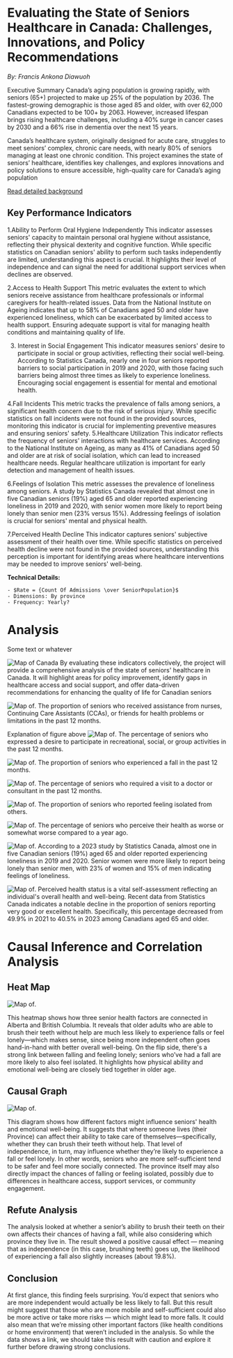 # Evaluating the State of Seniors Healthcare in Canada: Challenges, Innovations, and Policy Recommendations

*By: Francis Ankona Diawuoh*

Executive Summary
Canada’s aging population is growing rapidly, with seniors (65+) projected to make up 25% of the population by 2036. The fastest-growing demographic is those aged 85 and older, with over 62,000 Canadians expected to be 100+ by 2063. However, increased lifespan brings rising healthcare challenges, including a 40% surge in cancer cases by 2030 and a 66% rise in dementia over the next 15 years.

Canada’s healthcare system, originally designed for acute care, struggles to meet seniors’ complex, chronic care needs, with nearly 80% of seniors managing at least one chronic condition. This project examines the state of seniors’ healthcare, identifies key challenges, and explores innovations and policy solutions to ensure accessible, high-quality care for Canada’s aging population

[Read detailed background](Background.md)

## Key Performance Indicators
1.Ability to Perform Oral Hygiene Independently
This indicator assesses seniors' capacity to maintain personal oral hygiene without assistance, reflecting their physical dexterity and cognitive function. While specific statistics on Canadian seniors' ability to perform such tasks independently are limited, understanding this aspect is crucial. It highlights their level of independence and can signal the need for additional support services when declines are observed.

2.Access to Health Support
This metric evaluates the extent to which seniors receive assistance from healthcare professionals or informal caregivers for health-related issues. Data from the National Institute on Ageing indicates that up to 58% of Canadians aged 50 and older have experienced loneliness, which can be exacerbated by limited access to health support. Ensuring adequate support is vital for managing health conditions and maintaining quality of life.

3. Interest in Social Engagement
This indicator measures seniors' desire to participate in social or group activities, reflecting their social well-being. According to Statistics Canada, nearly one in four seniors reported barriers to social participation in 2019 and 2020, with those facing such barriers being almost three times as likely to experience loneliness. Encouraging social engagement is essential for mental and emotional health.

4.Fall Incidents
This metric tracks the prevalence of falls among seniors, a significant health concern due to the risk of serious injury. While specific statistics on fall incidents were not found in the provided sources, monitoring this indicator is crucial for implementing preventive measures and ensuring seniors' safety.
5.Healthcare Utilization
This indicator reflects the frequency of seniors' interactions with healthcare services. According to the National Institute on Ageing, as many as 41% of Canadians aged 50 and older are at risk of social isolation, which can lead to increased healthcare needs. Regular healthcare utilization is important for early detection and management of health issues.

6.Feelings of Isolation
This metric assesses the prevalence of loneliness among seniors. A study by Statistics Canada revealed that almost one in five Canadian seniors (19%) aged 65 and older reported experiencing loneliness in 2019 and 2020, with senior women more likely to report being lonely than senior men (23% versus 15%). Addressing feelings of isolation is crucial for seniors' mental and physical health.

7.Perceived Health Decline
This indicator captures seniors' subjective assessment of their health over time. While specific statistics on perceived health decline were not found in the provided sources, understanding this perception is important for identifying areas where healthcare interventions may be needed to improve seniors' well-being.


**Technical Details:**

    - $Rate = {Count Of Admissions \over SeniorPopulation}$ 
    - Dimensions: By province
    - Frequency: Yearly?

# Analysis

Some text or whatever

![Map of Canada](img/fig1.png)
By evaluating these indicators collectively, the project will provide a comprehensive analysis of the state of seniors' healthcare in Canada. It will highlight areas for policy improvement, identify gaps in healthcare access and social support, and offer data-driven recommendations for enhancing the quality of life for Canadian seniors


![Map of       ](img/fig2.png).
The proportion of seniors who received assistance from nurses, Continuing Care Assistants (CCAs), or friends for health problems or limitations in the past 12 months.

Explanation of figure above
![Map of](img/fig3.png).
The percentage of seniors who expressed a desire to participate in recreational, social, or group activities in the past 12 months.

![Map of](img/fig4.png).
The proportion of seniors who experienced a fall in the past 12 months.

![Map of](img/fig5.png).
The percentage of seniors who required a visit to a doctor or consultant in the past 12 months.

![Map of](img/fig6.png).
The proportion of seniors who reported feeling isolated from others.

![Map of](img/fig7.png).
The percentage of seniors who perceive their health as worse or somewhat worse compared to a year ago.

![Map of](img/fig8.png).
According to a 2023 study by Statistics Canada, almost one in five Canadian seniors (19%) aged 65 and older reported experiencing loneliness in 2019 and 2020. Senior women were more likely to report being lonely than senior men, with 23% of women and 15% of men indicating feelings of loneliness.

![Map of](img/fig9.png).
Perceived health status is a vital self-assessment reflecting an individual's overall health and well-being. Recent data from Statistics Canada indicates a notable decline in the proportion of seniors reporting very good or excellent health. Specifically, this percentage decreased from 49.9% in 2021 to 40.5% in 2023 among Canadians aged 65 and older.

# Causal Inference and Correlation Analysis

## Heat Map

![Map of](img/fig21.png).

This heatmap shows how three senior health factors are connected in Alberta and British Columbia. It reveals that older adults who are able to brush their teeth without help are much less likely to experience falls or feel lonely—which makes sense, since being more independent often goes hand-in-hand with better overall well-being. On the flip side, there's a strong link between falling and feeling lonely; seniors who’ve had a fall are more likely to also feel isolated. It highlights how physical ability and emotional well-being are closely tied together in older age.
## Causal Graph

![Map of](img/fig22.png).

This diagram shows how different factors might influence seniors' health and emotional well-being. It suggests that where someone lives (their Province) can affect their ability to take care of themselves—specifically, whether they can brush their teeth without help. That level of independence, in turn, may influence whether they’re likely to experience a fall or feel lonely. In other words, seniors who are more self-sufficient tend to be safer and feel more socially connected. The province itself may also directly impact the chances of falling or feeling isolated, possibly due to differences in healthcare access, support services, or community engagement.

## Refute Analysis

The analysis looked at whether a senior’s ability to brush their teeth on their own affects their chances of having a fall, while also considering which province they live in. The result showed a positive causal effect — meaning that as independence (in this case, brushing teeth) goes up, the likelihood of experiencing a fall also slightly increases (about 19.8%).

## Conclusion

At first glance, this finding feels surprising. You’d expect that seniors who are more independent would actually be less likely to fall. But this result might suggest that those who are more mobile and self-sufficient could also be more active or take more risks — which might lead to more falls. It could also mean that we’re missing other important factors (like health conditions or home environment) that weren’t included in the analysis. So while the data shows a link, we should take this result with caution and explore it further before drawing strong conclusions.

